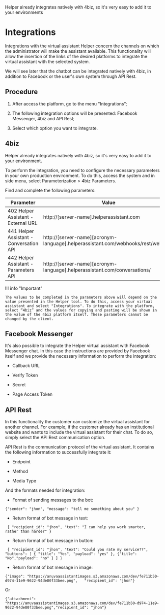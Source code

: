 Helper already integrates natively with 4biz, so it's very easy to add it to your environments

# Integrations

Integrations with the virtual assistant Helper concern the channels on which the administrator will make the assistant available. This functionality will allow the insertion of the links of the desired platforms to integrate the virtual assistant with the selected system.

We will see later that the chatbot can be integrated natively with 4biz, in addition to Facebook or the user's own system through API Rest.

## Procedure

1.  After access the platform, go to the menu "Integrations”;

2.  The following integration options will be presented: Facebook Messenger, 4biz and API Rest;

3.  Select which option you want to integrate.

## 4biz

Helper already integrates natively with 4biz, so it's very easy to add it to your environment.

To perform the integration, you need to configure the necessary parameters in your own production environment. To do this, access the system and in side menu, select Parameterization > 4biz Parameters.

Find and complete the following parameters:

|Parameter| Value|
|-|-|
| 402 Helper Assistant - External URL     | http://[server-name].helperassistant.com                                     |
| 441 Helper Assistant - Conversation API | http://[server-name][acronym-language].helperassistant.com/webhooks/rest/webhook |
| 442 Helper Assistant - Parameters API   | http://[server-name][acronym-language].helperassistant.com/conversations/        |

!!! info "Important"

    The values to be completed in the parameters above will depend on the value presented in the Helper tool. To do this, access your virtual assistant and select "Integrations". To integrate with the platform, select “4biz” and the values for copying and pasting will be shown in the value of the 4biz platform itself. These parameters cannot be changed by the client.


## Facebook Messenger

It's also possible to integrate the Helper virtual assistant with Facebook Messenger chat. In this case the instructions are provided by Facebook itself and we provide the necessary information to perform the integration:

- Callback URL

-  Verify Token

-  Secret

-  Page Access Token


## API Rest

In this functionality the customer can customize the virtual assistant for another channel. For example, if the customer already has an institutional website and wants to include the virtual assistant for their chat. To do so, simply select the API Rest communication option.

API Rest is the communication protocol of the virtual assistant. It contains the following information to successfully integrate it:

-   Endpoint

-   Method

-   Media Type

And the formats needed for integration:

-   Format of sending messages to the bot:


` {"sender": "jhon", "message": "tell me something about you" } `



-   Return format of bot message in text:

` { "recipient_id": "jhon", "text": "I can help you work smarter, rather than harder" }`



-   Return format of bot message in button:


` { "recipient_id": "jhon", "text": "Could you rate my service??", "buttons": [ { "title": "Yes", "payload": "yes" }, {"title": "No","payload": "no" } ] }`



-   Return format of bot message in image:

` {"image": "https://anuvaassistantimages.s3.amazonaws.com/dev/fe711b50-d974-11e9-9622-94de80f33bee.png",   "recipient_id": "jhon"} `

Or

` {"attachment": "https://anuvaassistantimages.s3.amazonaws.com/dev/fe711b50-d974-11e9-9622-94de80f33bee.png","recipient_id": "jhon"} `

